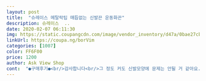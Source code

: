 ```yaml
---
layout: post 
title:  "슈레이스 메탈락팁 매듭없는 신발끈 운동화끈" 
description: 슈레이스  ..
date: 2020-02-07 06:11:30 
img: https://static.coupangcdn.com/image/vendor_inventory/d47a/0bae27cb5885ec9827d7ef86c9fd2aa54c3c6ffa07406cdc399422a9b52d.jpg 
linkUrl: https://coupa.ng/borVim 
categories: [1007] 
color: FF6F00 
price: 1200 
author: Ask View Shop 
cont:  "●구매후기●<br/>감사합니다<br/>그 정도 커도 신발모양에 문제는 안될 거 같아요.<br/><br/>깔끔하니 넘조아요<br/>끈 처리 깔끔하게 발목길이, 종류 불문하고 신을 수 있습니다.<br/><br/>넘 비싸서 선뜻 손이 안 갔거나 포기하던 분들도 저렴한 전술화에 이걸 적용하면<br/>다이얼 끈 고정 방식 전술화가 많지 않고, 맘에 드는 전술화는 사이드 지퍼가 없거나<br/>대신... <br/>무광검정이나 무광 카키색도 나왔으면 좋겠고,<br/>생각보다 실용성이 좋아서 강추 드립니다.<br/><br/>실제 착용할 때는 캡을 돌리고, 끈을 반대로 풀어줘야 안 꼬여요.<br/><br/>아이들 신발끈 자꾸 풀려자주 묶어주어야 해서 번거로워 검색하다 딱맘에들어 주문했어요 다른곳엔 자석도 있긴했지만얼마나 강하게 붙을까싶어 선택 역쉬 라사형이라 딱조아요<br/>아이들이 신발끈이 풀어지면 정말 싫어했는데 이제품덕에<br/>오자마자 사용 일반 운동화 끈에 바느질로 매듭을 만들어주었어요<br/>운동화끈이 풀어질염려도 없고 정말 좋아해요<br/>이젠 길가다 ㅋㅋ 쭈구리고 앉아 묶어주릴없네요<br/>저는 안에 심이 있는 전술화 끈인데도 잘 들어가고 잘 체결 되네요.<br/><br/>지금보다 직경는 2mm, 길이도 2mm 더 컸으면 합니다.<br/><br/>" 
---
```

